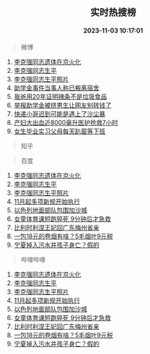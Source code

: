 <div align="center"><h2>实时热搜榜</h2><h4>2023-11-03 10:17:01</h4></div>

> 微博  

1. [李克强同志遗体在京火化](https://s.weibo.com/weibo?q=%23%E6%9D%8E%E5%85%8B%E5%BC%BA%E5%90%8C%E5%BF%97%E9%81%97%E4%BD%93%E5%9C%A8%E4%BA%AC%E7%81%AB%E5%8C%96%23&t=31&band_rank=1&Refer=top)<br />
2. [李克强同志生平](https://s.weibo.com/weibo?q=%23%E6%9D%8E%E5%85%8B%E5%BC%BA%E5%90%8C%E5%BF%97%E7%94%9F%E5%B9%B3%23&t=31&band_rank=2&Refer=top)<br />
3. [李克强同志生平照片](https://s.weibo.com/weibo?q=%23%E6%9D%8E%E5%85%8B%E5%BC%BA%E5%90%8C%E5%BF%97%E7%94%9F%E5%B9%B3%E7%85%A7%E7%89%87%23&t=31&band_rank=3&Refer=top)<br />
4. [助学金事件当事人称已搬离宿舍](https://s.weibo.com/weibo?q=%23%E5%8A%A9%E5%AD%A6%E9%87%91%E4%BA%8B%E4%BB%B6%E5%BD%93%E4%BA%8B%E4%BA%BA%E7%A7%B0%E5%B7%B2%E6%90%AC%E7%A6%BB%E5%AE%BF%E8%88%8D%23&t=31&band_rank=4&Refer=top)<br />
5. [我爸用20年证明辣条不是垃圾食品](https://s.weibo.com/weibo?q=%23%E6%88%91%E7%88%B8%E7%94%A820%E5%B9%B4%E8%AF%81%E6%98%8E%E8%BE%A3%E6%9D%A1%E4%B8%8D%E6%98%AF%E5%9E%83%E5%9C%BE%E9%A3%9F%E5%93%81%23&t=31&band_rank=5&Refer=top)<br />
6. [举报助学金被挤男生让网友别转钱了](https://s.weibo.com/weibo?q=%23%E4%B8%BE%E6%8A%A5%E5%8A%A9%E5%AD%A6%E9%87%91%E8%A2%AB%E6%8C%A4%E7%94%B7%E7%94%9F%E8%AE%A9%E7%BD%91%E5%8F%8B%E5%88%AB%E8%BD%AC%E9%92%B1%E4%BA%86%23&t=31&band_rank=6&Refer=top)<br />
7. [快递小哥迟到可能是遇上了沙尘暴](https://s.weibo.com/weibo?q=%23%E5%BF%AB%E9%80%92%E5%B0%8F%E5%93%A5%E8%BF%9F%E5%88%B0%E5%8F%AF%E8%83%BD%E6%98%AF%E9%81%87%E4%B8%8A%E4%BA%86%E6%B2%99%E5%B0%98%E6%9A%B4%23&t=31&band_rank=7&Refer=top)<br />
8. [产妇大出血近8000毫升医护抢救7小时](https://s.weibo.com/weibo?q=%23%E4%BA%A7%E5%A6%87%E5%A4%A7%E5%87%BA%E8%A1%80%E8%BF%918000%E6%AF%AB%E5%8D%87%E5%8C%BB%E6%8A%A4%E6%8A%A2%E6%95%917%E5%B0%8F%E6%97%B6%23&t=31&band_rank=8&Refer=top)<br />
9. [女生毕业实习父母每天趴窗等下班](https://s.weibo.com/weibo?q=%23%E5%A5%B3%E7%94%9F%E6%AF%95%E4%B8%9A%E5%AE%9E%E4%B9%A0%E7%88%B6%E6%AF%8D%E6%AF%8F%E5%A4%A9%E8%B6%B4%E7%AA%97%E7%AD%89%E4%B8%8B%E7%8F%AD%23&t=31&band_rank=9&Refer=top)<br />

> 知乎  


> 百度  

1. [李克强同志遗体在京火化](https://www.baidu.com/s?wd=%E6%9D%8E%E5%85%8B%E5%BC%BA%E5%90%8C%E5%BF%97%E9%81%97%E4%BD%93%E5%9C%A8%E4%BA%AC%E7%81%AB%E5%8C%96&sa=fyb_news&rsv_dl=fyb_news)<br />
2. [李克强同志生平](https://www.baidu.com/s?wd=%E6%9D%8E%E5%85%8B%E5%BC%BA%E5%90%8C%E5%BF%97%E7%94%9F%E5%B9%B3&sa=fyb_news&rsv_dl=fyb_news)<br />
3. [李克强同志生平照片](https://www.baidu.com/s?wd=%E6%9D%8E%E5%85%8B%E5%BC%BA%E5%90%8C%E5%BF%97%E7%94%9F%E5%B9%B3%E7%85%A7%E7%89%87&sa=fyb_news&rsv_dl=fyb_news)<br />
4. [11月起多项新规开始执行](https://www.baidu.com/s?wd=11%E6%9C%88%E8%B5%B7%E5%A4%9A%E9%A1%B9%E6%96%B0%E8%A7%84%E5%BC%80%E5%A7%8B%E6%89%A7%E8%A1%8C&sa=fyb_news&rsv_dl=fyb_news)<br />
5. [以色列地面部队包围加沙城](https://www.baidu.com/s?wd=%E4%BB%A5%E8%89%B2%E5%88%97%E5%9C%B0%E9%9D%A2%E9%83%A8%E9%98%9F%E5%8C%85%E5%9B%B4%E5%8A%A0%E6%B2%99%E5%9F%8E&sa=fyb_news&rsv_dl=fyb_news)<br />
6. [女童体育课短跑猝死 9分钟后才急救](https://www.baidu.com/s?wd=%E5%A5%B3%E7%AB%A5%E4%BD%93%E8%82%B2%E8%AF%BE%E7%9F%AD%E8%B7%91%E7%8C%9D%E6%AD%BB+9%E5%88%86%E9%92%9F%E5%90%8E%E6%89%8D%E6%80%A5%E6%95%91&sa=fyb_news&rsv_dl=fyb_news)<br />
7. [比利时利涅王妃回广东梅州省亲](https://www.baidu.com/s?wd=%E6%AF%94%E5%88%A9%E6%97%B6%E5%88%A9%E6%B6%85%E7%8E%8B%E5%A6%83%E5%9B%9E%E5%B9%BF%E4%B8%9C%E6%A2%85%E5%B7%9E%E7%9C%81%E4%BA%B2&sa=fyb_news&rsv_dl=fyb_news)<br />
8. [一包18元的卷烟有啥？5毛烟叶9元税](https://www.baidu.com/s?wd=%E4%B8%80%E5%8C%8518%E5%85%83%E7%9A%84%E5%8D%B7%E7%83%9F%E6%9C%89%E5%95%A5%EF%BC%9F5%E6%AF%9B%E7%83%9F%E5%8F%B69%E5%85%83%E7%A8%8E&sa=fyb_news&rsv_dl=fyb_news)<br />
9. [宁夏掉入污水井孩子身亡？假的](https://www.baidu.com/s?wd=%E5%AE%81%E5%A4%8F%E6%8E%89%E5%85%A5%E6%B1%A1%E6%B0%B4%E4%BA%95%E5%AD%A9%E5%AD%90%E8%BA%AB%E4%BA%A1%EF%BC%9F%E5%81%87%E7%9A%84&sa=fyb_news&rsv_dl=fyb_news)<br />

> 哔哩哔哩  

1. [李克强同志遗体在京火化](https://www.baidu.com/s?wd=%E6%9D%8E%E5%85%8B%E5%BC%BA%E5%90%8C%E5%BF%97%E9%81%97%E4%BD%93%E5%9C%A8%E4%BA%AC%E7%81%AB%E5%8C%96&sa=fyb_news&rsv_dl=fyb_news)<br />
2. [李克强同志生平](https://www.baidu.com/s?wd=%E6%9D%8E%E5%85%8B%E5%BC%BA%E5%90%8C%E5%BF%97%E7%94%9F%E5%B9%B3&sa=fyb_news&rsv_dl=fyb_news)<br />
3. [李克强同志生平照片](https://www.baidu.com/s?wd=%E6%9D%8E%E5%85%8B%E5%BC%BA%E5%90%8C%E5%BF%97%E7%94%9F%E5%B9%B3%E7%85%A7%E7%89%87&sa=fyb_news&rsv_dl=fyb_news)<br />
4. [11月起多项新规开始执行](https://www.baidu.com/s?wd=11%E6%9C%88%E8%B5%B7%E5%A4%9A%E9%A1%B9%E6%96%B0%E8%A7%84%E5%BC%80%E5%A7%8B%E6%89%A7%E8%A1%8C&sa=fyb_news&rsv_dl=fyb_news)<br />
5. [以色列地面部队包围加沙城](https://www.baidu.com/s?wd=%E4%BB%A5%E8%89%B2%E5%88%97%E5%9C%B0%E9%9D%A2%E9%83%A8%E9%98%9F%E5%8C%85%E5%9B%B4%E5%8A%A0%E6%B2%99%E5%9F%8E&sa=fyb_news&rsv_dl=fyb_news)<br />
6. [女童体育课短跑猝死 9分钟后才急救](https://www.baidu.com/s?wd=%E5%A5%B3%E7%AB%A5%E4%BD%93%E8%82%B2%E8%AF%BE%E7%9F%AD%E8%B7%91%E7%8C%9D%E6%AD%BB+9%E5%88%86%E9%92%9F%E5%90%8E%E6%89%8D%E6%80%A5%E6%95%91&sa=fyb_news&rsv_dl=fyb_news)<br />
7. [比利时利涅王妃回广东梅州省亲](https://www.baidu.com/s?wd=%E6%AF%94%E5%88%A9%E6%97%B6%E5%88%A9%E6%B6%85%E7%8E%8B%E5%A6%83%E5%9B%9E%E5%B9%BF%E4%B8%9C%E6%A2%85%E5%B7%9E%E7%9C%81%E4%BA%B2&sa=fyb_news&rsv_dl=fyb_news)<br />
8. [一包18元的卷烟有啥？5毛烟叶9元税](https://www.baidu.com/s?wd=%E4%B8%80%E5%8C%8518%E5%85%83%E7%9A%84%E5%8D%B7%E7%83%9F%E6%9C%89%E5%95%A5%EF%BC%9F5%E6%AF%9B%E7%83%9F%E5%8F%B69%E5%85%83%E7%A8%8E&sa=fyb_news&rsv_dl=fyb_news)<br />
9. [宁夏掉入污水井孩子身亡？假的](https://www.baidu.com/s?wd=%E5%AE%81%E5%A4%8F%E6%8E%89%E5%85%A5%E6%B1%A1%E6%B0%B4%E4%BA%95%E5%AD%A9%E5%AD%90%E8%BA%AB%E4%BA%A1%EF%BC%9F%E5%81%87%E7%9A%84&sa=fyb_news&rsv_dl=fyb_news)<br />
